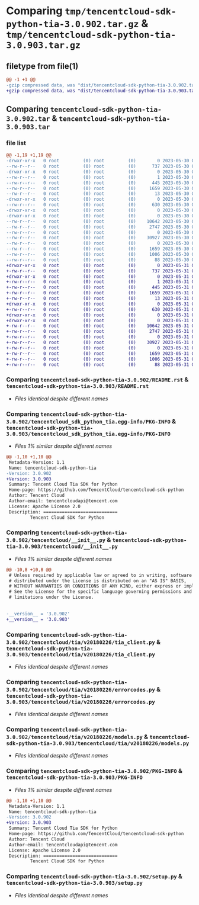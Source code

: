 # Comparing `tmp/tencentcloud-sdk-python-tia-3.0.902.tar.gz` & `tmp/tencentcloud-sdk-python-tia-3.0.903.tar.gz`

## filetype from file(1)

```diff
@@ -1 +1 @@
-gzip compressed data, was "dist/tencentcloud-sdk-python-tia-3.0.902.tar", last modified: Tue May 30 00:34:27 2023, max compression
+gzip compressed data, was "dist/tencentcloud-sdk-python-tia-3.0.903.tar", last modified: Wed May 31 02:22:56 2023, max compression
```

## Comparing `tencentcloud-sdk-python-tia-3.0.902.tar` & `tencentcloud-sdk-python-tia-3.0.903.tar`

### file list

```diff
@@ -1,19 +1,19 @@
-drwxr-xr-x   0 root         (0) root         (0)        0 2023-05-30 00:34:27.000000 tencentcloud-sdk-python-tia-3.0.902/
--rw-r--r--   0 root         (0) root         (0)      737 2023-05-30 00:34:26.000000 tencentcloud-sdk-python-tia-3.0.902/README.rst
-drwxr-xr-x   0 root         (0) root         (0)        0 2023-05-30 00:34:27.000000 tencentcloud-sdk-python-tia-3.0.902/tencentcloud_sdk_python_tia.egg-info/
--rw-r--r--   0 root         (0) root         (0)        1 2023-05-30 00:34:27.000000 tencentcloud-sdk-python-tia-3.0.902/tencentcloud_sdk_python_tia.egg-info/dependency_links.txt
--rw-r--r--   0 root         (0) root         (0)      445 2023-05-30 00:34:27.000000 tencentcloud-sdk-python-tia-3.0.902/tencentcloud_sdk_python_tia.egg-info/SOURCES.txt
--rw-r--r--   0 root         (0) root         (0)     1659 2023-05-30 00:34:27.000000 tencentcloud-sdk-python-tia-3.0.902/tencentcloud_sdk_python_tia.egg-info/PKG-INFO
--rw-r--r--   0 root         (0) root         (0)       13 2023-05-30 00:34:27.000000 tencentcloud-sdk-python-tia-3.0.902/tencentcloud_sdk_python_tia.egg-info/top_level.txt
-drwxr-xr-x   0 root         (0) root         (0)        0 2023-05-30 00:34:27.000000 tencentcloud-sdk-python-tia-3.0.902/tencentcloud/
--rw-r--r--   0 root         (0) root         (0)      630 2023-05-30 00:34:26.000000 tencentcloud-sdk-python-tia-3.0.902/tencentcloud/__init__.py
-drwxr-xr-x   0 root         (0) root         (0)        0 2023-05-30 00:34:27.000000 tencentcloud-sdk-python-tia-3.0.902/tencentcloud/tia/
-drwxr-xr-x   0 root         (0) root         (0)        0 2023-05-30 00:34:27.000000 tencentcloud-sdk-python-tia-3.0.902/tencentcloud/tia/v20180226/
--rw-r--r--   0 root         (0) root         (0)    10642 2023-05-30 00:34:26.000000 tencentcloud-sdk-python-tia-3.0.902/tencentcloud/tia/v20180226/tia_client.py
--rw-r--r--   0 root         (0) root         (0)     2747 2023-05-30 00:34:26.000000 tencentcloud-sdk-python-tia-3.0.902/tencentcloud/tia/v20180226/errorcodes.py
--rw-r--r--   0 root         (0) root         (0)        0 2023-05-30 00:34:26.000000 tencentcloud-sdk-python-tia-3.0.902/tencentcloud/tia/v20180226/__init__.py
--rw-r--r--   0 root         (0) root         (0)    30927 2023-05-30 00:34:26.000000 tencentcloud-sdk-python-tia-3.0.902/tencentcloud/tia/v20180226/models.py
--rw-r--r--   0 root         (0) root         (0)        0 2023-05-30 00:34:26.000000 tencentcloud-sdk-python-tia-3.0.902/tencentcloud/tia/__init__.py
--rw-r--r--   0 root         (0) root         (0)     1659 2023-05-30 00:34:27.000000 tencentcloud-sdk-python-tia-3.0.902/PKG-INFO
--rw-r--r--   0 root         (0) root         (0)     1006 2023-05-30 00:34:26.000000 tencentcloud-sdk-python-tia-3.0.902/setup.py
--rw-r--r--   0 root         (0) root         (0)       88 2023-05-30 00:34:27.000000 tencentcloud-sdk-python-tia-3.0.902/setup.cfg
+drwxr-xr-x   0 root         (0) root         (0)        0 2023-05-31 02:22:56.000000 tencentcloud-sdk-python-tia-3.0.903/
+-rw-r--r--   0 root         (0) root         (0)      737 2023-05-31 02:22:56.000000 tencentcloud-sdk-python-tia-3.0.903/README.rst
+drwxr-xr-x   0 root         (0) root         (0)        0 2023-05-31 02:22:56.000000 tencentcloud-sdk-python-tia-3.0.903/tencentcloud_sdk_python_tia.egg-info/
+-rw-r--r--   0 root         (0) root         (0)        1 2023-05-31 02:22:56.000000 tencentcloud-sdk-python-tia-3.0.903/tencentcloud_sdk_python_tia.egg-info/dependency_links.txt
+-rw-r--r--   0 root         (0) root         (0)      445 2023-05-31 02:22:56.000000 tencentcloud-sdk-python-tia-3.0.903/tencentcloud_sdk_python_tia.egg-info/SOURCES.txt
+-rw-r--r--   0 root         (0) root         (0)     1659 2023-05-31 02:22:56.000000 tencentcloud-sdk-python-tia-3.0.903/tencentcloud_sdk_python_tia.egg-info/PKG-INFO
+-rw-r--r--   0 root         (0) root         (0)       13 2023-05-31 02:22:56.000000 tencentcloud-sdk-python-tia-3.0.903/tencentcloud_sdk_python_tia.egg-info/top_level.txt
+drwxr-xr-x   0 root         (0) root         (0)        0 2023-05-31 02:22:56.000000 tencentcloud-sdk-python-tia-3.0.903/tencentcloud/
+-rw-r--r--   0 root         (0) root         (0)      630 2023-05-31 02:22:56.000000 tencentcloud-sdk-python-tia-3.0.903/tencentcloud/__init__.py
+drwxr-xr-x   0 root         (0) root         (0)        0 2023-05-31 02:22:56.000000 tencentcloud-sdk-python-tia-3.0.903/tencentcloud/tia/
+drwxr-xr-x   0 root         (0) root         (0)        0 2023-05-31 02:22:56.000000 tencentcloud-sdk-python-tia-3.0.903/tencentcloud/tia/v20180226/
+-rw-r--r--   0 root         (0) root         (0)    10642 2023-05-31 02:22:56.000000 tencentcloud-sdk-python-tia-3.0.903/tencentcloud/tia/v20180226/tia_client.py
+-rw-r--r--   0 root         (0) root         (0)     2747 2023-05-31 02:22:56.000000 tencentcloud-sdk-python-tia-3.0.903/tencentcloud/tia/v20180226/errorcodes.py
+-rw-r--r--   0 root         (0) root         (0)        0 2023-05-31 02:22:56.000000 tencentcloud-sdk-python-tia-3.0.903/tencentcloud/tia/v20180226/__init__.py
+-rw-r--r--   0 root         (0) root         (0)    30927 2023-05-31 02:22:56.000000 tencentcloud-sdk-python-tia-3.0.903/tencentcloud/tia/v20180226/models.py
+-rw-r--r--   0 root         (0) root         (0)        0 2023-05-31 02:22:56.000000 tencentcloud-sdk-python-tia-3.0.903/tencentcloud/tia/__init__.py
+-rw-r--r--   0 root         (0) root         (0)     1659 2023-05-31 02:22:56.000000 tencentcloud-sdk-python-tia-3.0.903/PKG-INFO
+-rw-r--r--   0 root         (0) root         (0)     1006 2023-05-31 02:22:56.000000 tencentcloud-sdk-python-tia-3.0.903/setup.py
+-rw-r--r--   0 root         (0) root         (0)       88 2023-05-31 02:22:56.000000 tencentcloud-sdk-python-tia-3.0.903/setup.cfg
```

### Comparing `tencentcloud-sdk-python-tia-3.0.902/README.rst` & `tencentcloud-sdk-python-tia-3.0.903/README.rst`

 * *Files identical despite different names*

### Comparing `tencentcloud-sdk-python-tia-3.0.902/tencentcloud_sdk_python_tia.egg-info/PKG-INFO` & `tencentcloud-sdk-python-tia-3.0.903/tencentcloud_sdk_python_tia.egg-info/PKG-INFO`

 * *Files 1% similar despite different names*

```diff
@@ -1,10 +1,10 @@
 Metadata-Version: 1.1
 Name: tencentcloud-sdk-python-tia
-Version: 3.0.902
+Version: 3.0.903
 Summary: Tencent Cloud Tia SDK for Python
 Home-page: https://github.com/TencentCloud/tencentcloud-sdk-python
 Author: Tencent Cloud
 Author-email: tencentcloudapi@tencent.com
 License: Apache License 2.0
 Description: ============================
         Tencent Cloud SDK for Python
```

### Comparing `tencentcloud-sdk-python-tia-3.0.902/tencentcloud/__init__.py` & `tencentcloud-sdk-python-tia-3.0.903/tencentcloud/__init__.py`

 * *Files 1% similar despite different names*

```diff
@@ -10,8 +10,8 @@
 # Unless required by applicable law or agreed to in writing, software
 # distributed under the License is distributed on an "AS IS" BASIS,
 # WITHOUT WARRANTIES OR CONDITIONS OF ANY KIND, either express or implied.
 # See the License for the specific language governing permissions and
 # limitations under the License.
 
 
-__version__ = '3.0.902'
+__version__ = '3.0.903'
```

### Comparing `tencentcloud-sdk-python-tia-3.0.902/tencentcloud/tia/v20180226/tia_client.py` & `tencentcloud-sdk-python-tia-3.0.903/tencentcloud/tia/v20180226/tia_client.py`

 * *Files identical despite different names*

### Comparing `tencentcloud-sdk-python-tia-3.0.902/tencentcloud/tia/v20180226/errorcodes.py` & `tencentcloud-sdk-python-tia-3.0.903/tencentcloud/tia/v20180226/errorcodes.py`

 * *Files identical despite different names*

### Comparing `tencentcloud-sdk-python-tia-3.0.902/tencentcloud/tia/v20180226/models.py` & `tencentcloud-sdk-python-tia-3.0.903/tencentcloud/tia/v20180226/models.py`

 * *Files identical despite different names*

### Comparing `tencentcloud-sdk-python-tia-3.0.902/PKG-INFO` & `tencentcloud-sdk-python-tia-3.0.903/PKG-INFO`

 * *Files 1% similar despite different names*

```diff
@@ -1,10 +1,10 @@
 Metadata-Version: 1.1
 Name: tencentcloud-sdk-python-tia
-Version: 3.0.902
+Version: 3.0.903
 Summary: Tencent Cloud Tia SDK for Python
 Home-page: https://github.com/TencentCloud/tencentcloud-sdk-python
 Author: Tencent Cloud
 Author-email: tencentcloudapi@tencent.com
 License: Apache License 2.0
 Description: ============================
         Tencent Cloud SDK for Python
```

### Comparing `tencentcloud-sdk-python-tia-3.0.902/setup.py` & `tencentcloud-sdk-python-tia-3.0.903/setup.py`

 * *Files identical despite different names*

